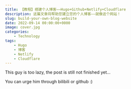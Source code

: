 ```yaml
---
title: 【教程】搭建个人博客——Hugo+Github+Netlify+Cloudflare
description: 这篇文章将帮助您建立您的个人博客——就像这个网站！
slug: build-your-own-blog-website
date: 2022-09-14 00:00:00+0000
image: cover.jpg
categories:
    - Technology
tags:
    - Hugo
    - 博客
    - Netlify
    - Cloudflare
---
```


This guy is too lazy, the post is still not finished yet...

You can urge him through bilibili or github :)
